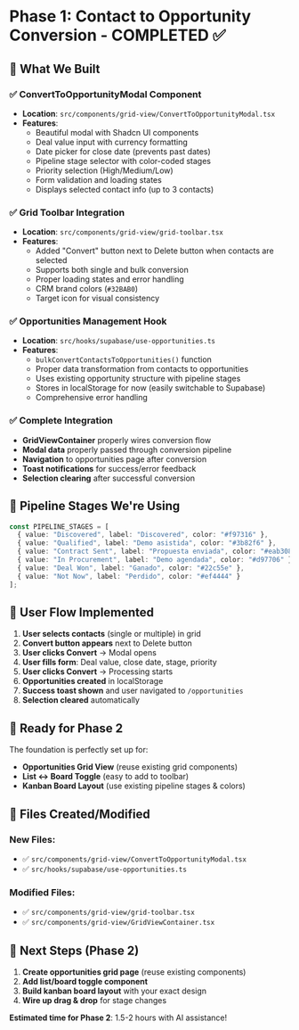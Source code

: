 # Phase 1: Contact to Opportunity Conversion - COMPLETED ✅

## 🎯 **What We Built**

### ✅ **ConvertToOpportunityModal Component**
- **Location**: `src/components/grid-view/ConvertToOpportunityModal.tsx`
- **Features**:
  - Beautiful modal with Shadcn UI components
  - Deal value input with currency formatting
  - Date picker for close date (prevents past dates)
  - Pipeline stage selector with color-coded stages
  - Priority selection (High/Medium/Low)
  - Form validation and loading states
  - Displays selected contact info (up to 3 contacts)

### ✅ **Grid Toolbar Integration**
- **Location**: `src/components/grid-view/grid-toolbar.tsx`
- **Features**:
  - Added "Convert" button next to Delete button when contacts are selected
  - Supports both single and bulk conversion
  - Proper loading states and error handling
  - CRM brand colors (`#32BAB0`)
  - Target icon for visual consistency

### ✅ **Opportunities Management Hook**
- **Location**: `src/hooks/supabase/use-opportunities.ts`
- **Features**:
  - `bulkConvertContactsToOpportunities()` function
  - Proper data transformation from contacts to opportunities
  - Uses existing opportunity structure with pipeline stages
  - Stores in localStorage for now (easily switchable to Supabase)
  - Comprehensive error handling

### ✅ **Complete Integration**
- **GridViewContainer** properly wires conversion flow
- **Modal data** properly passed through conversion pipeline
- **Navigation** to opportunities page after conversion
- **Toast notifications** for success/error feedback
- **Selection clearing** after successful conversion

## 🎨 **Pipeline Stages We're Using**

```typescript
const PIPELINE_STAGES = [
  { value: "Discovered", label: "Discovered", color: "#f97316" },
  { value: "Qualified", label: "Demo asistida", color: "#3b82f6" },
  { value: "Contract Sent", label: "Propuesta enviada", color: "#eab308" },
  { value: "In Procurement", label: "Demo agendada", color: "#d97706" },
  { value: "Deal Won", label: "Ganado", color: "#22c55e" },
  { value: "Not Now", label: "Perdido", color: "#ef4444" }
];
```

## 🔄 **User Flow Implemented**

1. **User selects contacts** (single or multiple) in grid
2. **Convert button appears** next to Delete button
3. **User clicks Convert** → Modal opens
4. **User fills form**: Deal value, close date, stage, priority
5. **User clicks Convert** → Processing starts
6. **Opportunities created** in localStorage
7. **Success toast shown** and user navigated to `/opportunities`
8. **Selection cleared** automatically

## 🚀 **Ready for Phase 2**

The foundation is perfectly set up for:
- **Opportunities Grid View** (reuse existing grid components)
- **List ↔ Board Toggle** (easy to add to toolbar)
- **Kanban Board Layout** (use existing pipeline stages & colors)

## 📁 **Files Created/Modified**

### New Files:
- ✅ `src/components/grid-view/ConvertToOpportunityModal.tsx`
- ✅ `src/hooks/supabase/use-opportunities.ts`

### Modified Files:
- ✅ `src/components/grid-view/grid-toolbar.tsx`
- ✅ `src/components/grid-view/GridViewContainer.tsx`

## 🎯 **Next Steps (Phase 2)**

1. **Create opportunities grid page** (reuse existing components)
2. **Add list/board toggle component**
3. **Build kanban board layout** with your exact design
4. **Wire up drag & drop** for stage changes

**Estimated time for Phase 2**: 1.5-2 hours with AI assistance! 